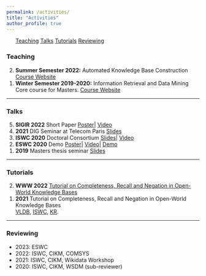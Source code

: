 ```yaml
---
permalink: /activities/
title: "Activities"
author_profile: true
---
```


<ul class="small">
	<a href="#teaching">Teaching</a>
	<a href="#talks">Talks</a>
	<a href="#tutorials">Tutorials</a>
	<a href="#reviewing">Reviewing</a>
</ul>


<h3 id="teaching">Teaching</h3>
<ol reversed class="small">
	<li>
		<strong>Summer Semester 2022:</strong> Automated Knowledge Base Construction <br> <a href="https://www.mpi-inf.mpg.de/departments/databases-and-information-systems/teaching/ss2022/akbc">Course Website</a>
	</li>
	<li>
		<strong>Winter Semester 2019-2020:</strong> Information Retrieval and Data Mining <br>
		Core course for Masters. <a href="https://www.mpi-inf.mpg.de/departments/databases-and-information-systems/teaching/ws1920/irdm19">Course Website</a>
	</li>
</ol>

<hr>

<h3 id="talks">Talks</h3>
<ol reversed class="small">
	<li>
		<strong>SIGIR 2022</strong> Short Paper
		<a href="/files/SIGIR_2022.pdf">Poster</a>|
		<a href="https://drive.google.com/file/d/1rBg-u8lwNXsqLdaN6Y-282RGE6DE6Ra2/view?usp=sharing">Video</a>
	</li>
	<li>
		<strong>2021</strong> DIG Seminar at Telecom Paris
		<a href="https://docs.google.com/presentation/d/1JCETTSArnAUUTmMOOFRLsSvG9iBlzQU0ib2HkvDc350/edit?usp=sharing">Slides</a>
	</li>
	<li>
		<strong>ISWC 2020</strong> Doctoral Consortium 
		<a href="/files/ISWC_2020_slides.pdf">Slides</a>|
		<a href="https://drive.google.com/file/d/1-HhFCuK9e8iyWr33NxV0Imy8SK1_v_Fa/view?usp=sharing">Video</a>
	</li>
	<li>
		<strong>ESWC 2020</strong> Demo 
		<a href="/files/ESWC_2020.pdf">Poster</a>|
		<a href="https://drive.google.com/file/d/1Uw5wWPuGpfuXuD3HXawvs_uqyPQv98gU/view?usp=sharing">Video</a>|
		<a href="https://counqer.mpi-inf.mpg.de/spo/">Demo</a>
	</li>
	<li>
		<strong>2019</strong> Masters thesis seminar
		<a href="/files/MSc_2019.pdf">Slides</a>
	</li>
</ol>

<hr>

<h3 id="tutorials">Tutorials</h3>
<ol reversed class="small">
	<li>
		<strong>WWW 2022</strong>
		<a href="https://www2022.thewebconf.org/tutorials/">Tutorial on Completeness, Recall and Negation in Open-World Knowledge Bases</a>
	</li>
	<li>
		<strong>2021</strong> Tutorial on Completeness, Recall and Negation in Open-World Knowledge Bases <br>
		<a href="https://vldb.org/2021/?program-schedule-tutorials">VLDB</a>, <a href="https://iswc2021.semanticweb.org/tutorial-schedule">ISWC</a>, <a href="https://kr2021.kbsg.rwth-aachen.de/static/program/4/">KR</a>.
	</li>
</ol>

<hr>

<h3 id="reviewing">Reviewing</h3>
<ul reversed class="small">
	<li>2023: ESWC</li>
	<li>2022: ISWC, CIKM, COMSYS</li>
	<li>2021: ISWC, CIKM, Wikidata Workshop</li>
	<li>2020: ISWC, CIKM, WSDM (sub-reviewer)</li>
</ul>